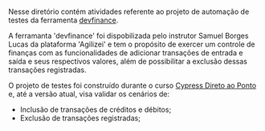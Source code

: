 Nesse diretório contém atividades referente ao projeto de automação de testes da ferramenta [devfinance](https://devfinance-agilizei.netlify.app/#).

A ferramanta 'devfinance' foi dispobilizada pelo instrutor Samuel Borges Lucas da plataforma 'Agilizei' e tem o propósito de exercer um controle de finanças com as funcionalidades de adicionar transações de entrada e saída e seus respectivos valores, além de possibilitar a exclusão dessas transações registradas.

O projeto de testes foi construído durante o curso [Cypress Direto ao Ponto](https://app.agilizei.com/pt/cursos/cypress-direto-ao-ponto) e, até a versão atual, visa validar os cenários de:
- Inclusão de transações de créditos e débitos;
- Exclusão de transações registradas;






